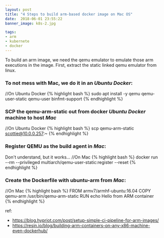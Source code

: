 ```yaml
---
layout: post
title: "4 Steps to build arm-based docker image on Mac OS"
date:  2018-06-01 23:55:22
banner_image: k8s-2.jpg

tags:
- arm
- kubernete
- docker
---
```


To build an arm image, we need the qemu emulator to emulate those arm executions in the image. First, extract the static linked qemu emulator from linux. 

### To not mess with Mac, we do it in an *Ubuntu Docker*:
//On Ubuntu Docker
{% highlight bash %}
sudo apt install -y qemu qemu-user-static qemu-user binfmt-support
{% endhighlight %}

### SCP the qemu-arm-static out from docker *Ubuntu Docker* machine to host *Mac*
//On Ubuntu Docker
{% highlight bash %}
scp qemu-arm-static scottie@10.0.0.257:~
{% endhighlight %}

<!--more-->
### Register QEMU as the build agent in *Mac*:
Don't understand, but it works...
//On Mac
{% highlight bash %}
docker run --rm --privileged multiarch/qemu-user-static:register --reset
{% endhighlight %}

### Create the Dockerfile with ubuntu-arm from *Mac*:
//On Mac
{% highlight bash %}
FROM armv7/armhf-ubuntu:16.04
COPY qemu-arm /usr/bin/qemu-arm-static
RUN echo Hello from ARM container
{% endhighlight %}

ref:
 - https://blog.hypriot.com/post/setup-simple-ci-pipeline-for-arm-images/
 - https://resin.io/blog/building-arm-containers-on-any-x86-machine-even-dockerhub/
